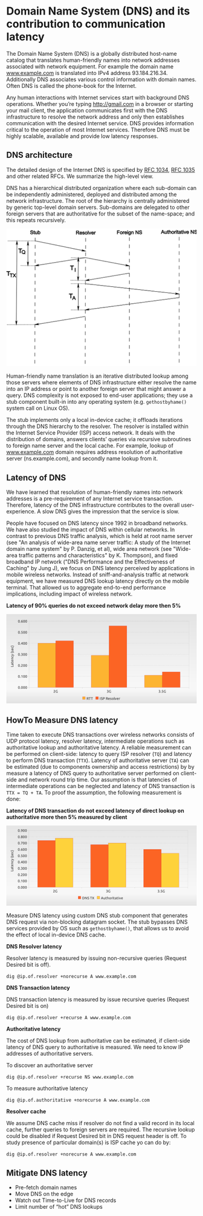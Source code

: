 # Domain Name System (DNS) and its contribution to communication latency

The Domain Name System (DNS) is a globally distributed host-name catalog that translates human-friendly names into network addresses associated with network equipment. For example the domain name www.example.com is translated into IPv4 address 93.184.216.34. Additionally DNS associates various control information with domain names. Often DNS is called the phone-book for the Internet.

Any human interactions with Internet services start with background DNS operations. Whether you’re typing http://gmail.com in a browser or starting your mail client, the application communicates first with the DNS infrastructure to resolve the network address and only then establishes communication with the desired Internet service. DNS provides information critical to the operation of most Internet services. Therefore DNS must be highly scalable, available and provide low latency responses.

## DNS architecture

The detailed design of the Internet DNS is specified by [RFC 1034](http://tools.ietf.org/html/rfc1034), [RFC 1035](http://tools.ietf.org/html/rfc1035) and other related RFCs. We summarize the high-level view.

DNS has a hierarchical distributed organization where each sub-domain can be independently administered, deployed and distributed among the network infrastructure. The root of the hierarchy is centrally administered by generic top-level domain servers. Sub-domains are delegated to other foreign servers that are authoritative for the subset of the name-space; and this repeats recursively.

![dns architecture](/assets/images/2010-09-01-dns-seq.svg)

Human-friendly name translation is an iterative distributed lookup among those servers where elements of DNS infrastructure either resolve the name into an IP address or point to another foreign server that might answer a query. DNS complexity is not exposed to end-user applications; they use a stub component built-in into any operating system (e.g. `gethostbyhame()` system call on Linux OS).

The stub implements only a local in-device cache; it offloads iterations through the DNS hierarchy to the resolver. The resolver is installed within the Internet Service Provider (ISP) access network. It deals with the distribution of domains, answers clients’ queries via recursive subroutines to foreign name server and the local cache. For example, lookup of www.example.com domain requires address resolution of authoritative server (ns.example.com), and secondly name lookup from it. 


## Latency of DNS

We have learned that resolution of human-friendly names into network addresses is a pre-requirement of any Internet service transaction. Therefore, latency of the DNS infrastructure contributes to the overall user-experience. A slow DNS gives the impression that the service is slow.

People have focused on DNS latency since 1992 in broadband networks. We have also studied the impact of DNS within cellular networks. In contrast to previous DNS traffic analysis, which is held at root name server (see "An analysis of wide-area name server traffic: A study of the Internet domain name system" by P. Danzig, et al), wide area network (see "Wide-area traffic patterns and characteristics" by K. Thompson), and fixed broadband IP network ("DNS Performance and the Effectiveness of Caching" by Jung J), we focus on DNS latency perceived by applications in mobile wireless networks. Instead of sniff-and-analysis traffic at network equipment, we have measured DNS lookup latency directly on the mobile terminal. That allowed us to aggregate end-to-end performance implications, including impact of wireless network.

**Latency of 90% queries do not exceed network delay more then 5%**

![dns latency at mobile network](/assets/images/2010-09-01-dns-mobile-latency.png)

## HowTo Measure DNS latency

Time taken to execute DNS transactions over wireless networks consists of UDP protocol latency, resolver latency, intermediate operations such as authoritative lookup and authoritative latency. A reliable measurement can be performed on client-side: latency to query ISP resolver (`TQ`) and latency to perform DNS transaction (`TTX`). Latency of authoritative server (`TA`) can be estimated (due to components ownership and access restrictions) by by measure a latency of DNS query to authoritative server performed on client-side and network round trip time. Our assumption is that latencies of intermediate operations can be neglected and latency of DNS transaction is `TTX = TQ + TA`. To proof the assumption, the following measurement is done:

**Latency of DNS transaction do not exceed latency of direct lookup on authoritative more then 5% measured by client**

![latency of dns transaction at mobile network](/assets/images/2010-09-01-dns-tx-latency.png)

Measure DNS latency using custom DNS stub component that generates DNS request via non-blocking datagram socket. The stub bypasses DNS services provided by OS such as `gethostbyhame()`, that allows us to avoid the effect of local in-device DNS cache.

**DNS Resolver latency**

Resolver latency is measured by issuing non-recursive queries (Request Desired bit is off).

```
dig @ip.of.resolver +norecurse A www.example.com
```

**DNS Transaction latency**

DNS transaction latency is measured by issue recursive queries (Request Desired bit is on)

```
dig @ip.of.resolver +recurse A www.example.com
```

**Authoritative latency**

The cost of DNS lookup from authoritative can be estimated, if client-side latency of DNS query to authoritative is measured. We need to know IP addresses of authoritative servers.

To discover an authoritative server

```
dig @ip.of.resolver +recurse NS www.example.com
```

To measure authoritative latency

```
dig @ip.of.authoritative +norecurse A www.example.com
```

**Resolver cache**

We assume DNS cache miss if resolver do not find a valid record in its local cache, further queries to foreign servers are required. The recursive lookup could be disabled if Request Desired bit in DNS request header is off. To study presence of particular domain(s) is ISP cache yo can do by:

```
dig @ip.of.resolver +norecurse A www.example.com
```

## Mitigate DNS latency

* Pre-fetch domain names
* Move DNS on the edge
* Watch out Time-to-Live for DNS records
* Limit number of “hot” DNS lookups
